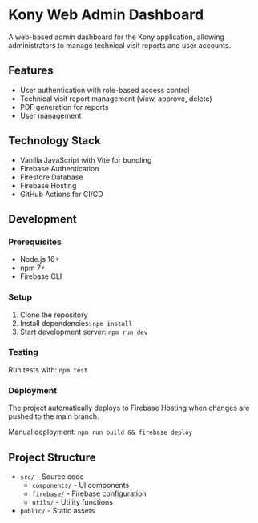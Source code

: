 # Kony Web Admin Dashboard

A web-based admin dashboard for the Kony application, allowing administrators to manage technical visit reports and user accounts.

## Features

- User authentication with role-based access control
- Technical visit report management (view, approve, delete)
- PDF generation for reports
- User management

## Technology Stack

- Vanilla JavaScript with Vite for bundling
- Firebase Authentication
- Firestore Database
- Firebase Hosting
- GitHub Actions for CI/CD

## Development

### Prerequisites

- Node.js 16+
- npm 7+
- Firebase CLI

### Setup

1. Clone the repository
2. Install dependencies: `npm install`
3. Start development server: `npm run dev`

### Testing

Run tests with: `npm test`

### Deployment

The project automatically deploys to Firebase Hosting when changes are pushed to the main branch.

Manual deployment: `npm run build && firebase deploy`

## Project Structure

- `src/` - Source code
  - `components/` - UI components
  - `firebase/` - Firebase configuration
  - `utils/` - Utility functions
- `public/` - Static assets
